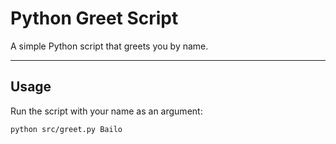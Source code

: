 # Python Greet Script

A simple Python script that greets you by name.

---

## Usage

Run the script with your name as an argument:

```bash
python src/greet.py Bailo
